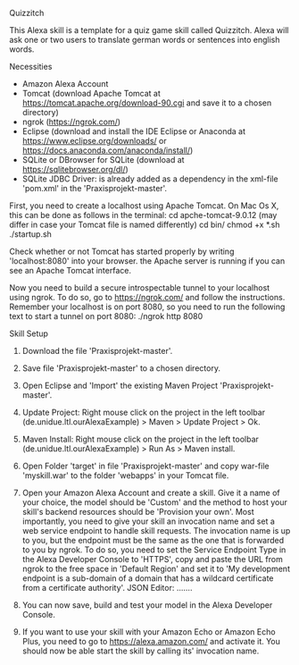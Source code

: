 Quizzitch

This Alexa skill is a template for a quiz game skill called Quizzitch. Alexa will ask one or two users to translate german words or sentences into english words.

Necessities

- Amazon Alexa Account
- Tomcat (download Apache Tomcat at https://tomcat.apache.org/download-90.cgi and save it to a chosen directory)
- ngrok (https://ngrok.com/)
- Eclipse (download and install the IDE Eclipse or Anaconda at https://www.eclipse.org/downloads/ or https://docs.anaconda.com/anaconda/install/)
- SQLite or DBrowser for SQLite  (download at https://sqlitebrowser.org/dl/)
- SQLite JDBC Driver: is already added as a dependency in the xml-file 'pom.xml' in the 'Praxisprojekt-master'.

First, you need to create a localhost using Apache Tomcat.
On Mac Os X, this can be done as follows in the terminal:
cd apche-tomcat-9.0.12 (may differ in case your Tomcat file is named differently)
cd bin/
chmod +x *.sh
./startup.sh

Check whether or not Tomcat has started properly by writing 'localhost:8080' into your browser. the Apache server is running if you can see an Apache Tomcat interface.

Now you need to build a secure introspectable tunnel to your localhost using ngrok. To do so, go to https://ngrok.com/ and follow the instructions. 
Remember your localhost is on port 8080, so you need to run the following text to start a tunnel on port 8080: 
./ngrok http 8080


Skill Setup

1. Download the file 'Praxisprojekt-master'.
2. Save file 'Praxisprojekt-master' to a chosen directory.
2. Open Eclipse and 'Import' the existing Maven Project 'Praxisprojekt-master'.
3. Update Project: Right mouse click on the project in the left toolbar (de.unidue.ltl.ourAlexaExample) > Maven > Update Project > Ok.
4. Maven Install: Right mouse click on the project in the left toolbar (de.unidue.ltl.ourAlexaExample) > Run As > Maven install.
5. Open Folder 'target' in file 'Praxisprojekt-master' and copy war-file 'myskill.war' to the folder 'webapps' in your Tomcat file.
6. Open your Amazon Alexa Account and create a skill. Give it a name of your choice, the model should be 'Custom' and the method to host your skill's backend resources should be 'Provision your own'.
Most importantly, you need to give your skill an invocation name and set a web service endpoint to handle skill requests. The invocation name is up to you, but the endpoint must be the same as the one that is forwarded to you by ngrok. To do so, you need to set the Service Endpoint Type in the Alexa Developer Console to 'HTTPS', copy and paste the URL from ngrok to the free space in 'Default Region' and set it to 'My development endpoint is a sub-domain of a domain that has a wildcard certificate from a certificate authority'.
JSON Editor: .......

7. You can now save, build and test your model in the Alexa Developer Console.
8. If you want to use your skill with your Amazon Echo or Amazon Echo Plus, you need to go to https://alexa.amazon.com/ and activate it. You should now be able start the skill by calling its' invocation name.
